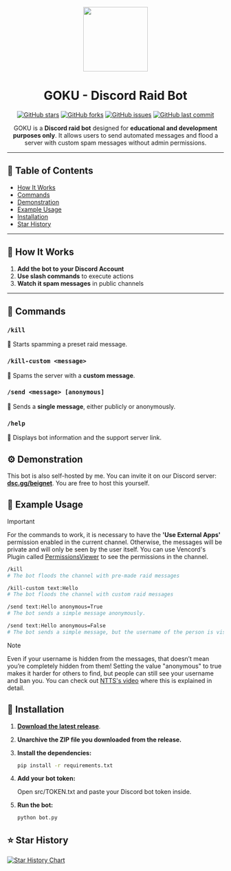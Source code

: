 
<p align="center">
  <img src="https://cdn.pfps.gg/pfps/5277-goku-ultra-instinct.gif" width="150" height="150">
  <h1 align="center">GOKU - Discord Raid Bot</h1>
</p>

<p align="center">
  <a href="https://github.com/goku-app/bot/stargazers"><img alt="GitHub stars" src="https://img.shields.io/github/stars/goku-app/bot?style=social"></a>
  <a href="https://github.com/goku-app/bot/network"><img alt="GitHub forks" src="https://img.shields.io/github/forks/goku-app/bot?style=social"></a>
  <a href="https://github.com/goku-app/bot/issues"><img alt="GitHub issues" src="https://img.shields.io/github/issues/goku-app/bot"></a>
  <a href="https://github.com/goku-app/bot/commits/main"><img alt="GitHub last commit" src="https://img.shields.io/github/last-commit/goku-app/bot"></a>
</p>

<p align="center">
GOKU is a <b>Discord raid bot</b> designed for <b>educational and development purposes only</b>. It allows users to send automated messages and flood a server with custom spam messages without admin permissions.  
</p>

---

## 📑 Table of Contents
- [How It Works](#-how-it-works)
- [Commands](#-commands)
- [Demonstration](#-demonstration)
- [Example Usage](#-example-usage)
- [Installation](#-installation)
- [Star History](#%EF%B8%8F-star-history)

---

## 📌 How It Works  
1. **Add the bot to your Discord Account**  
2. **Use slash commands** to execute actions  
3. **Watch it spam messages** in public channels  

---

## 📜 Commands  

### `/kill`  
🔹 Starts spamming a preset raid message.  

### `/kill-custom <message>`  
🔹 Spams the server with a **custom message**.  

### `/send <message> [anonymous]`  
🔹 Sends a **single message**, either publicly or anonymously.  

### `/help`  
🔹 Displays bot information and the support server link.  

## ⚙ Demonstration  

This bot is also self-hosted by me. You can invite it on our Discord server: **[dsc.gg/beignet](https://discord.gg/sc5tfyEUqD)**. You are free to host this yourself.  

## 🚀 Example Usage

> [!IMPORTANT]  
> For the commands to work, it is necessary to have the **'Use External Apps'** permission enabled in the current channel. Otherwise, the messages will be private and will only be seen by the user itself. You can use Vencord's Plugin called [PermissionsViewer](https://vencord.dev/plugins/PermissionsViewer) to see the permissions in the channel.

```sh
/kill
# The bot floods the channel with pre-made raid messages
```

```sh
/kill-custom text:Hello
# The bot floods the channel with custom raid messages
```

```sh
/send text:Hello anonymous=True
# The bot sends a simple message anonymously.

/send text:Hello anonymous=False
# The bot sends a simple message, but the username of the person is visible.
```

> [!NOTE]
> Even if your username is hidden from the messages, that doesn’t mean you’re completely hidden from them! Setting the value "anonymous" to true makes it harder for others to find, but people can still see your username and ban you. You can check out [NTTS's video](https://youtu.be/6vjG34uyPz0?si=Zc1ulknyH6eQRRdL&t=329) where this is explained in detail.

## 🔧 Installation  

1. [**Download the latest release**](https://github.com/goku-app/bot/releases/latest).
   
3. **Unarchive the ZIP file you downloaded from the release.**

4. **Install the dependencies:**
   ```sh
   pip install -r requirements.txt
   ```
5. **Add your bot token:**
   
   Open src/TOKEN.txt and paste your Discord bot token inside.

6. **Run the bot:**
   ```sh
   python bot.py
   ```
## ⭐️ Star History

[![Star History Chart](https://api.star-history.com/svg?repos=goku-app/bot&type=Date)](https://www.star-history.com/#goku-app/bot&Date)
